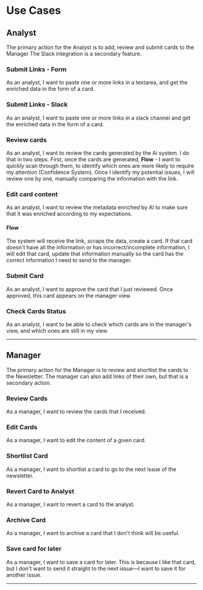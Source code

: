 # Use Cases

## Analyst

The primary action for the Analyst is to add, review and submit cards to the Manager The Slack
integration is a secondary feature.

### Submit Links - Form

As an analyst, I want to paste one or more links in a textarea, and get the enriched data in the
form of a card.

### Submit Links - Slack

As an analyst, I want to paste one or more links in a slack channel and get the enriched data in the
form of a card.

### Review cards

As an analyst, I want to review the cards generated by the Ai system. I do that in two steps. First,
once the cards are generated, **Flow** - I want to quickly scan through them, to identify which ones
are more likely to require my attention (Confidence System). Once I identify my potential issues, I
will review one by one, manually comparing the information with the link.

### Edit card content

As an analyst, I want to review the metadata enriched by AI to make sure that it was enriched
according to my expectations.

#### Flow

The system will receive the link, scrape the data, create a card. If that card doesn't have all the
information or has incorrect/incomplete information, I will edit that card, update that information
manually so the card has the correct information I need to send to the manager.

### Submit Card

As an analyst, I want to approve the card that I just reviewed. Once approved, this card appears on
the manager view.

### Check Cards Status

As an analyst, I want to be able to check which cards are in the manager's view, and which ones are
still in my view.

---

## Manager

The primary action for the Manager is to review and shortlist the cards to the Newsletter. The
manager can also add links of their own, but that is a secondary action.

### Review Cards

As a manager, I want to review the cards that I received.

### Edit Cards

As a manager, I want to edit the content of a given card.

### Shortlist Card

As a manager, I want to shortlist a card to go to the next issue of the newsletter.

### Revert Card to Analyst

As a manager, I want to revert a card to the analyst.

### Archive Card

As a manager, I want to archive a card that I don't think will be useful.

### Save card for later

As a manager, I want to save a card for later. This is because I like that card, but I don't want to
send it straight to the next issue—I want to save it for another issue.

---
